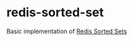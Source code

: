 # redis-sorted-set

Basic implementation of [Redis Sorted Sets](https://redis.io/docs/data-types/sorted-sets/)
